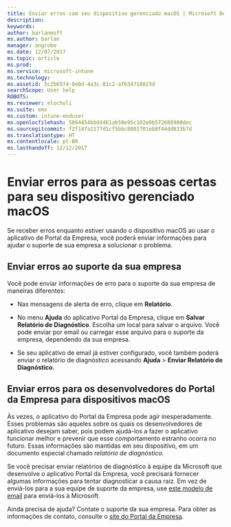 ```yaml
---
title: Enviar erros com seu dispositivo gerenciado macOS | Microsoft Docs
description: 
keywords: 
author: barlanmsft
ms.author: barlan
manager: angrobe
ms.date: 12/07/2017
ms.topic: article
ms.prod: 
ms.service: microsoft-intune
ms.technology: 
ms.assetid: 5c2b65f4-0e0d-4a3c-81c2-af634718023d
searchScope: User help
ROBOTS: 
ms.reviewer: elocholi
ms.suite: ems
ms.custom: intune-enduser
ms.openlocfilehash: 5864454bbd4461ab50e95c102e0b572088980dec
ms.sourcegitcommit: f2f147a1177d1cf5bbc8001701eb8f44dd833b7d
ms.translationtype: HT
ms.contentlocale: pt-BR
ms.lasthandoff: 12/12/2017
---
```

# <a name="submit-errors-to-the-right-people-for-your-managed-macos-device"></a>Enviar erros para as pessoas certas para seu dispositivo gerenciado macOS

Se receber erros enquanto estiver usando o dispositivo macOS ao usar o aplicativo de Portal da Empresa, você poderá enviar informações para ajudar o suporte de sua empresa a solucionar o problema.

## <a name="send-errors-to-your-company-support"></a>Enviar erros ao suporte da sua empresa

 Você pode enviar informações de erro para o suporte da sua empresa de maneiras diferentes:

-   Nas mensagens de alerta de erro, clique em **Relatório**.

-   No menu **Ajuda** do aplicativo Portal da Empresa, clique em **Salvar Relatório de Diagnóstico**. Escolha um local para salvar o arquivo. Você pode enviar por email ou carregar esse arquivo para o suporte da empresa, dependendo da sua empresa.

- Se seu aplicativo de email já estiver configurado, você também poderá enviar o relatório de diagnóstico acessando **Ajuda** > **Enviar Relatório de Diagnóstico**.

## <a name="send-errors-to-the-company-portal-developers-for-macos-devices"></a>Enviar erros para os desenvolvedores do Portal da Empresa para dispositivos macOS

Às vezes, o aplicativo do Portal da Empresa pode agir inesperadamente. Esses problemas são aqueles sobre os quais os desenvolvedores de aplicativo desejam saber, pois podem ajudá-los a fazer o aplicativo funcionar melhor e prevenir que esse comportamento estranho ocorra no futuro. Essas informações são mantidas em seu dispositivo, em um documento especial chamado _relatório de diagnóstico_.

Se você precisar enviar relatórios de diagnóstico à equipe da Microsoft que desenvolve o aplicativo Portal da Empresa, você precisará fornecer algumas informações para tentar diagnosticar a causa raiz. Em vez de enviá-los para a sua equipe de suporte da empresa, use <a href="mailto:IntuneCPiOSfeedback@microsoft.com?subject=My Company Portal App Closed Unexpectedly&body=Press and hold, then paste your copied Company Portal app logs here.">este modelo de email</a> para enviá-los à Microsoft.

Ainda precisa de ajuda? Contate o suporte da sua empresa. Para obter as informações de contato, consulte o [site do Portal da Empresa](https://portal.manage.microsoft.com#HelpDeskDialog).
